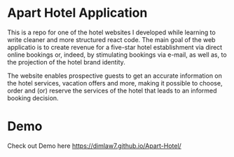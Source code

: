 # Apart Hotel Application

This is a repo for one of the hotel websites I developed while learning to write cleaner and more structured react code. The main goal of the web applicatio is to create revenue for a five-star hotel establishment via direct online bookings or, indeed, by stimulating bookings via e-mail, as well as, to the projection of the hotel brand identity.

The website enables prospective guests to get an accurate information on the hotel services, vacation offers and more, making it possible to choose, order and (or) reserve the services of the hotel that leads to an informed booking decision.

# Demo
Check out Demo here https://dimlaw7.github.io/Apart-Hotel/